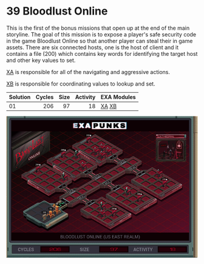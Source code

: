 # 39 Bloodlust Online

This is the first of the bonus missions that open up at the end of the main storyline.  The goal of this mission is to expose a player's safe security code in the game Bloodlust Online so that another player can steal their in game assets.  There are six connected hosts, one is the host of client and it contains a file (200) which contains key words for identifying the target host and other key values to set.

[XA](01-XA.exa) is responsible for all of the navigating and aggressive actions.

[XB](01-XB.exa) is responsible for coordinating values to lookup and set.

| Solution | Cycles | Size | Activity | EXA Modules|
|:---------|-------:|-----:|---------:|------------|
| 01       |    206 |   97 |       18 | [XA](01-XA.exa) [XB](01-XB.exa) |

![Solution 01](EXAPUNKS%20-%20Bloodlust%20Online.gif "Solution 01")